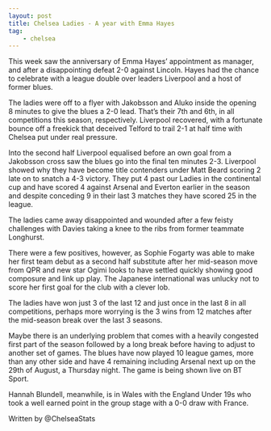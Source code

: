 ```yaml
---
layout: post
title: Chelsea Ladies - A year with Emma Hayes
tag:
	- chelsea
---
```


This week saw the anniversary of Emma Hayes’ appointment as manager, and after a disappointing defeat 2-0 against Lincoln. Hayes had the chance to celebrate with a league double over leaders Liverpool and a host of former blues.

The ladies were off to a flyer with Jakobsson and Aluko inside the opening 8 minutes to give the blues a 2-0 lead. That’s their 7th and 6th, in all competitions this season, respectively. Liverpool recovered, with a fortunate bounce off a freekick that deceived Telford to trail 2-1 at half time with Chelsea put under real pressure.

Into the second half Liverpool equalised before an own goal from a Jakobsson cross saw the blues go into the final ten minutes 2-3. Liverpool showed why they have become title contenders under Matt Beard scoring 2 late on to snatch a 4-3 victory. They put 4 past our Ladies in the continental cup and have scored 4 against Arsenal and Everton earlier in the season and despite conceding 9 in their last 3 matches they have scored 25 in the league.

The ladies came away disappointed and wounded after a few feisty challenges with Davies taking a knee to the ribs from former teammate Longhurst.

There were a few positives, however, as Sophie Fogarty was able to make her first team debut as a second half substitute after her mid-season move from QPR and new star Ogimi looks to have settled quickly showing good composure and link up play. The Japanese international was unlucky not to score her first goal for the club with a clever lob.

The ladies have won just 3 of the last 12 and just once in the last 8 in all competitions, perhaps more worrying is the 3 wins from 12 matches after the mid-season break over the last 3 seasons.

Maybe there is an underlying problem that comes with a heavily congested first part of the season followed by a long break before having to adjust to another set of games. The blues have now played 10 league games, more than any other side and have 4 remaining including Arsenal next up on the 29th of August, a Thursday night. The game is being shown live on BT Sport.

Hannah Blundell, meanwhile, is in Wales with the England Under 19s who took a well earned point in the group stage with a 0-0 draw with France.

Written by @ChelseaStats

